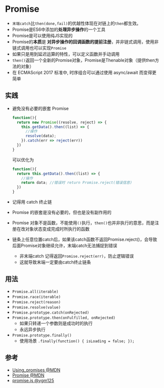 # Promise

* `末端catch`比`then(done,fail)`的优越性体现在对链上的`then`都生效。
* Promise是ES6中添加的**处理异步操作**的一个工具
* Promise是可以使用纯JS实现的
* Promise的**本质**是 **对异步操作的回调函数的提前注册**，并非链式调用，使用非链式调用也可以实现`Promise`
* 如果只是用到延迟运算的特性，可以定义函数并手动调用
* `then()`返回一个全新的Promise对象，Promise是Thenable对象（提供then方法的对象）
* 在 ECMAScript 2017 标准中, 时序组合可以通过使用 async/await 而变得更简单

## 实践

* 避免没有必要的嵌套 Promise

  ```js
  function(){
    return new Promise((resolve, reject) => {
      this.getData().then((list) => {
        //操作
        resolve(data);
      }).catch(err => reject(err))
    })
  }
  ```
  
  可以优化为
  
  ```js
  function(){
    return this.getData().then((list) => {
      //操作
      return data; //错误时 return Promise.reject(错误信息)
    })
  }
  ```

* 记得用 catch 终止链
* Promise 的嵌套是没有必要的，但也是没有副作用的
* Promise 对象不是函数，不能使用`()`执行，`then()`也并非执行的意思，而是注册在改对象状态变成完成时所执行的函数
* 链条上任意位置catch后，如果该catch函数不返回Promise.reject()，会导致后面Promise对象继续允许，末端catch无法捕捉到错误
  * 非末端catch 记得返回`Promise.reject(err)`，防止逻辑错误
  * 这就导致末端一定要由catch终止链条

## 用法

* `Promise.all(iterable)`
* `Promise.race(iterable)`
* `Promise.reject(reason)`
* `Promise.resolve(value)`
* `Promise.prototype.catch(onRejected)`
* `Promise.prototype.then(onFulfilled, onRejected)`
  * 如果只转递一个参数则是成功时的执行
  * 永远异步执行
* `Promise.prototype.finally()`
  * 使用场景 `.finally(function() { isLoading = false; });`

## 参考

* [Using_promises @MDN](https://developer.mozilla.org/zh-CN/docs/Web/JavaScript/Guide/Using_promises)
* [Promise @MDN](https://developer.mozilla.org/zh-CN/docs/Web/JavaScript/Reference/Global_Objects/Promise)
* [promise.js @ygm125](https://github.com/ygm125/promise/blob/master/promise.js)
